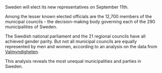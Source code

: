
Sweden will elect its new representatives on September 11th.

Among the lesser known elected officials are the 12,700 members of the municipal councils - the decision-making body governing each of the 290 municipalities of Sweden.

The Swedish national parliament and the 21 regional councils have all achieved gender
parity. But not all municipal councils are equally represented by men and women,
according to an analysis on the data from [Valmyndigheten](https://www.val.se/).

This analysis reveals the most unequal municipalities and parties in Sweden.
